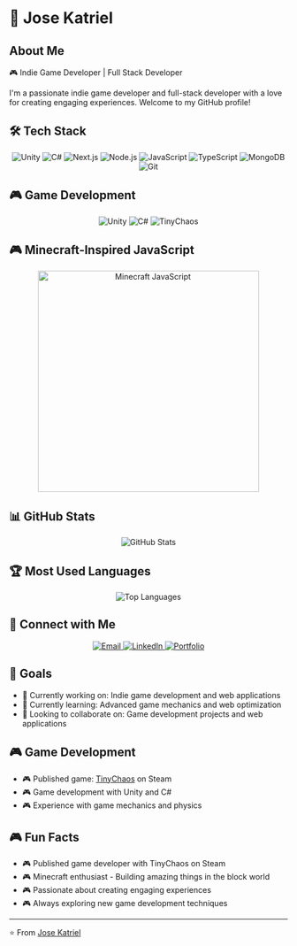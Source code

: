# 🚀 Jose Katriel

## About Me

🎮 Indie Game Developer | Full Stack Developer

I'm a passionate indie game developer and full-stack developer with a love for creating engaging experiences. Welcome to my GitHub profile!

## 🛠️ Tech Stack

<p align="center">
  <img src="https://img.shields.io/badge/Unity-Game%20Engine-blue?style=flat-square&logo=unity" alt="Unity">
  <img src="https://img.shields.io/badge/C%23-Programming%20Language-blue?style=flat-square&logo=csharp" alt="C#">
  <img src="https://img.shields.io/badge/Next.js-Framework-black?style=flat-square&logo=next.js" alt="Next.js">
  <img src="https://img.shields.io/badge/Node.js-Framework-green?style=flat-square&logo=node.js" alt="Node.js">
  <img src="https://img.shields.io/badge/JavaScript-Language-yellow?style=flat-square&logo=javascript" alt="JavaScript">
  <img src="https://img.shields.io/badge/TypeScript-Language-blue?style=flat-square&logo=typescript" alt="TypeScript">
  <img src="https://img.shields.io/badge/MongoDB-Database-green?style=flat-square&logo=mongodb" alt="MongoDB">
  <img src="https://img.shields.io/badge/Git-Version%20Control-orange?style=flat-square&logo=git" alt="Git">
</p>

## 🎮 Game Development

<p align="center">
  <img src="https://img.shields.io/badge/Unity-Game%20Engine-blue?style=flat-square&logo=unity" alt="Unity">
  <img src="https://img.shields.io/badge/C%23-Programming%20Language-blue?style=flat-square&logo=csharp" alt="C#">
  <img src="https://img.shields.io/badge/TinyChaos-Game-orange?style=flat-square" alt="TinyChaos">
</p>

## 🎮 Minecraft-Inspired JavaScript

<p align="center">
  <img src="https://raw.githubusercontent.com/josekatriel/josekatriel/main/assets/minecraft-javascript.png" alt="Minecraft JavaScript" width="400">
</p>

## 📊 GitHub Stats

<p align="center">
  <img src="https://github-readme-stats.vercel.app/api?username=josekatriel&show_icons=true&theme=radical" alt="GitHub Stats" />
</p>

## 🏆 Most Used Languages

<p align="center">
  <img src="https://github-readme-stats.vercel.app/api/top-langs/?username=josekatriel&layout=compact&theme=radical" alt="Top Languages" />
</p>

## 🤝 Connect with Me

<p align="center">
  <a href="mailto:josekatriel@gmail.com">
    <img src="https://img.shields.io/badge/Email-josekatriel@gmail.com-blue?style=flat-square&logo=gmail" alt="Email">
  </a>
  <a href="https://www.linkedin.com/in/jktrl/">
    <img src="https://img.shields.io/badge/LinkedIn-jKtrl-blue?style=flat-square&logo=linkedin" alt="LinkedIn">
  </a>
  <a href="https://web-portfolio-omega-brown.vercel.app/">
    <img src="https://img.shields.io/badge/Portfolio-View%20Portfolio-orange?style=flat-square" alt="Portfolio">
  </a>
</p>

## 🎯 Goals

- 🔭 Currently working on: Indie game development and web applications
- 🌱 Currently learning: Advanced game mechanics and web optimization
- 👯 Looking to collaborate on: Game development projects and web applications

## 🎮 Game Development

- 🎮 Published game: [TinyChaos](https://store.steampowered.com/app/2500680/Tiny_Chaos/) on Steam
- 🎮 Game development with Unity and C#
- 🎮 Experience with game mechanics and physics

## 🎮 Fun Facts

- 🎮 Published game developer with TinyChaos on Steam
- 🎮 Minecraft enthusiast - Building amazing things in the block world
- 🎮 Passionate about creating engaging experiences
- 🎮 Always exploring new game development techniques

---

⭐️ From [Jose Katriel](https://github.com/josekatriel)

